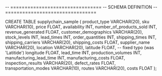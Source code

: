 -- ================================
-- SCHEMA DEFINITION
-- ================================

CREATE TABLE supplychain_sample (
    product_type             VARCHAR(20),
    sku                      VARCHAR(10),
    price                    FLOAT,
    availability             INT,
    number_of_products_sold  INT,
    revenue_generated        FLOAT,
    customer_demographics    VARCHAR(20),
    stock_levels             INT,
    lead_times               INT,
    order_quantities         INT,
    shipping_times           INT,
    shipping_carriers        VARCHAR(20),
    shipping_costs           FLOAT,
    supplier_name            VARCHAR(20),
    location                 VARCHAR(20),
    latitude                 FLOAT,   -- fixed typo (was 'Latitide')
    longitude                FLOAT,
    lead_time                INT,
    production_volumes       INT,
    manufacturing_lead_time  INT,
    manufacturing_costs      FLOAT,
    inspection_results       VARCHAR(20),
    defect_rates             FLOAT,
    transportation_modes     VARCHAR(10),
    routes                   VARCHAR(20),
    costs                    FLOAT
);



